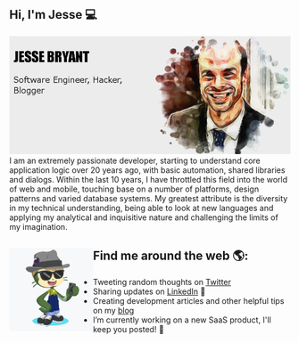 ## Hi, I'm Jesse 💻

<img src="https://raw.githubusercontent.com/jesse1981/jesse1981/master/github_banner_full.png" alt="banner that says Jesse Bryant - software engineer, Hacker and Blogger alongside a painting illustration of Jesse">
I am an extremely passionate developer, starting to understand core application logic over 20 years ago, with basic automation, shared libraries and dialogs.  Within the last 10 years, I have throttled this field into the world of web and mobile, touching base on a number of platforms, design patterns and varied database systems.
My greatest attribute is the diversity in my technical understanding, being able to look at new languages and applying my analytical and inquisitive nature and challenging the limits of my imagination.

## Find me around the web 🌎: <a href="https://github.com/sponsors/M0nica"><img align="left" width="150" height="150" src="https://raw.githubusercontent.com/jesse1981/jesse1981/master/octocat.png?raw=true"></a>
- Tweeting random thoughts on <a href="https://twitter.com/jesse_bryant">Twitter</a> 
- Sharing updates on <a href="https://www.linkedin.com/in/jesse-bryant/">LinkedIn</a> 💼
- Creating development articles and other helpful tips on my <a href="https://developerjess.blogspot.com">blog</a>
- I’m currently working on a new SaaS product, I'll keep you posted! 🔭 

